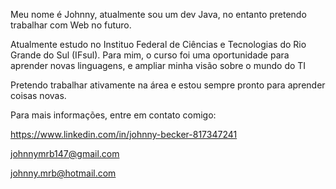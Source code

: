 Meu nome é Johnny, atualmente sou um dev Java, no entanto pretendo trabalhar com Web no futuro.

Atualmente estudo no Instituo Federal de Ciências e Tecnologias do Rio Grande do Sul (IFsul).
Para mim, o curso foi uma oportunidade para aprender novas linguagens, e ampliar minha visão sobre o mundo do TI

Pretendo trabalhar ativamente na área e estou sempre pronto para aprender coisas novas.

Para mais informações, entre em contato comigo:

https://www.linkedin.com/in/johnny-becker-817347241

johnnymrb147@gmail.com

johnny.mrb@hotmail.com
